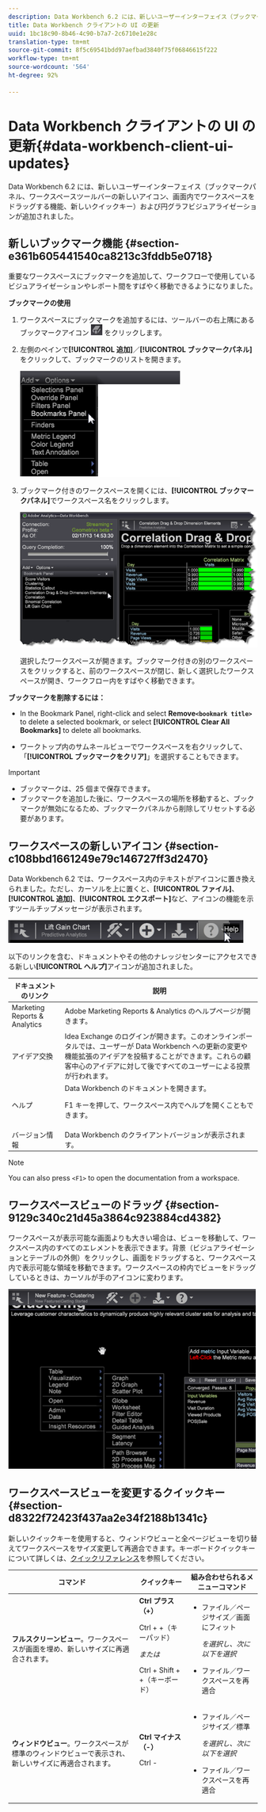 ```yaml
---
description: Data Workbench 6.2 には、新しいユーザーインターフェイス（ブックマークパネル、ワークスペースツールバーの新しいアイコン、画面内でワークスペースをドラッグする機能、新しいクイックキー）および円グラフビジュアライゼーションが追加されました。
title: Data Workbench クライアントの UI の更新
uuid: 1bc18c90-8b46-4c90-b7a7-2c6710e1e28c
translation-type: tm+mt
source-git-commit: 8f5c69541bdd97aefbad3840f75f06846615f222
workflow-type: tm+mt
source-wordcount: '564'
ht-degree: 92%

---
```



# Data Workbench クライアントの UI の更新{#data-workbench-client-ui-updates}

Data Workbench 6.2 には、新しいユーザーインターフェイス（ブックマークパネル、ワークスペースツールバーの新しいアイコン、画面内でワークスペースをドラッグする機能、新しいクイックキー）および円グラフビジュアライゼーションが追加されました。

## 新しいブックマーク機能 {#section-e361b605441540ca8213c3fddb5e0718}

重要なワークスペースにブックマークを追加して、ワークフローで使用しているビジュアライゼーションやレポート間をすばやく移動できるようになりました。

**ブックマークの使用**

1. ワークスペースにブックマークを追加するには、ツールバーの右上隅にあるブックマークアイコン ![](assets/bookmark_icon.png) をクリックします。
1. 左側のペインで&#x200B;**[!UICONTROL 追加]**／**[!UICONTROL ブックマークパネル]**&#x200B;をクリックして、ブックマークのリストを開きます。

   ![](assets/bookmarks_panel.png)

1. ブックマーク付きのワークスペースを開くには、**[!UICONTROL ブックマークパネル]**&#x200B;でワークスペース名をクリックします。

   ![](assets/bookmarks_panel_left.png)

   選択したワークスペースが開きます。ブックマーク付きの別のワークスペースをクリックすると、前のワークスペースが閉じ、新しく選択したワークスペースが開き、ワークフロー内をすばやく移動できます。

**ブックマークを削除するには：**

* In the Bookmark Panel, right-click and select **Remove`<bookmark title>`** to delete a selected bookmark, or select **[!UICONTROL Clear All Bookmarks]** to delete all bookmarks.

* ワークトップ内のサムネールビューでワークスペースを右クリックして、「**[!UICONTROL ブックマークをクリア]**」を選択することもできます。

>[!IMPORTANT]
>
>* ブックマークは、25 個まで保存できます。
>* ブックマークを追加した後に、ワークスペースの場所を移動すると、ブックマークが無効になるため、ブックマークパネルから削除してリセットする必要があります。

>



## ワークスペースの新しいアイコン {#section-c108bbd1661249e79c146727ff3d2470}

Data Workbench 6.2 では、ワークスペース内のテキストがアイコンに置き換えられました。ただし、カーソルを上に置くと、**[!UICONTROL ファイル]**、**[!UICONTROL 追加]**、**[!UICONTROL エクスポート]**&#x200B;など、アイコンの機能を示すツールチップメッセージが表示されます。

![](assets/new_icons.png)

以下のリンクを含む、ドキュメントやその他のナレッジセンターにアクセスできる新しい&#x200B;**[!UICONTROL ヘルプ]**&#x200B;アイコンが追加されました。

<table id="table_64BBC67B1BB44B1197FF7E5E7B067696"> 
 <thead> 
  <tr> 
   <th colname="col1" class="entry"> ドキュメントのリンク </th> 
   <th colname="col2" class="entry"> 説明 </th> 
  </tr>
 </thead>
 <tbody> 
  <tr> 
   <td colname="col1"> Marketing Reports &amp; Analytics </td> 
   <td colname="col2"><span class="uicontrol">Adobe Marketing Reports &amp; Analytics</span> のヘルプページが開きます。 </td> 
  </tr> 
  <tr> 
   <td colname="col1"> アイデア交換 </td> 
   <td colname="col2"><span class="uicontrol">Idea Exchange のログイン</span>が開きます。このオンラインポータルでは、ユーザーが Data Workbench への更新の変更や機能拡張のアイデアを投稿することができます。これらの顧客中心のアイデアに対して後ですべてのユーザーによる投票が行われます。 </td> 
  </tr> 
  <tr> 
   <td colname="col1"> ヘルプ </td> 
   <td colname="col2"><span class="uicontrol">Data Workbench のドキュメント</span>を開きます。 <p><span class="uicontrol">F1</span> キーを押して、ワークスペース内でヘルプを開くこともできます。 </p> </td> 
  </tr> 
  <tr> 
   <td colname="col1"> バージョン情報 </td> 
   <td colname="col2">Data Workbench の<span class="uicontrol">クライアントバージョン</span>が表示されます。 </td> 
  </tr> 
 </tbody> 
</table>

>[!NOTE]
>
>You can also press `<F1>` to open the documentation from a workspace.

## ワークスペースビューのドラッグ {#section-9129c340c21d45a3864c923884cd4382}

ワークスペースが表示可能な画面よりも大きい場合は、ビューを移動して、ワークスペース内のすべてのエレメントを表示できます。背景（ビジュアライゼーションとテーブルの外側）をクリックし、画面をドラッグすると、ワークスペース内で表示可能な領域を移動できます。ワークスペースの枠内でビューをドラッグしているときは、カーソルが手のアイコンに変わります。

![](assets/drag_workspace.png)

## ワークスペースビューを変更するクイックキー {#section-d8322f72423f437aa2e34f2188b1341c}

新しいクイックキーを使用すると、ウィンドウビューと全ページビューを切り替えてワークスペースをサイズ変更して再適合できます。キーボードクイックキーについて詳しくは、[クイックリファレンス](https://docs.adobe.com/content/help/en/data-workbench/using/client/visualizations/c-qk-ref.html)を参照してください。

<table id="table_A01C514C99F043338D183A6839E03DEA"> 
 <thead> 
  <tr> 
   <th colname="col1" class="entry"> コマンド </th> 
   <th colname="col2" class="entry"> クイックキー </th> 
   <th colname="col3" class="entry"> 組み合わせられるメニューコマンド </th> 
  </tr>
 </thead>
 <tbody> 
  <tr> 
   <td colname="col1"><b>フルスクリーンビュー</b>。ワークスペースが画面を埋め、新しいサイズに再適合されます。 </td> 
   <td colname="col2"><b>Ctrl プラス（+）</b> <p>Ctrl + +（キーパッド） </p> <p><i>または</i> </p> <p>Ctrl + Shift + +（キーボード） </p> </td> 
   <td colname="col3"> 
    <ul id="ul_C7C731B894D946D9916F50806F015857"> 
     <li id="li_452B4C119B1A40038A408CFFC53653A9">ファイル／ページサイズ／画面にフィット <p><i>を選択し、次に以下を選択</i> </p> </li> 
     <li id="li_DE9B8B31B9F24A6AA68A1D0DB886B501">ファイル／ワークスペースを再適合 </li> 
    </ul> </td> 
  </tr> 
  <tr> 
   <td colname="col1"><b>ウィンドウビュー</b>。ワークスペースが標準のウィンドウビューで表示され、新しいサイズに再適合されます。 </td> 
   <td colname="col2"><b>Ctrl マイナス（-）</b> <p>Ctrl - </p> </td> 
   <td colname="col3"> 
    <ul id="ul_3474B9EFD69343C09BC84E485D896C28"> 
     <li id="li_820BAED76FF24A5785E6D89C5C692DD5">ファイル／ページサイズ／標準 <p><i>を選択し、次に以下を選択</i> </p> </li> 
     <li id="li_337789F282CE4C2C990C67B115782454">ファイル／ワークスペースを再適合 </li> 
    </ul> </td> 
  </tr> 
 </tbody> 
</table>

